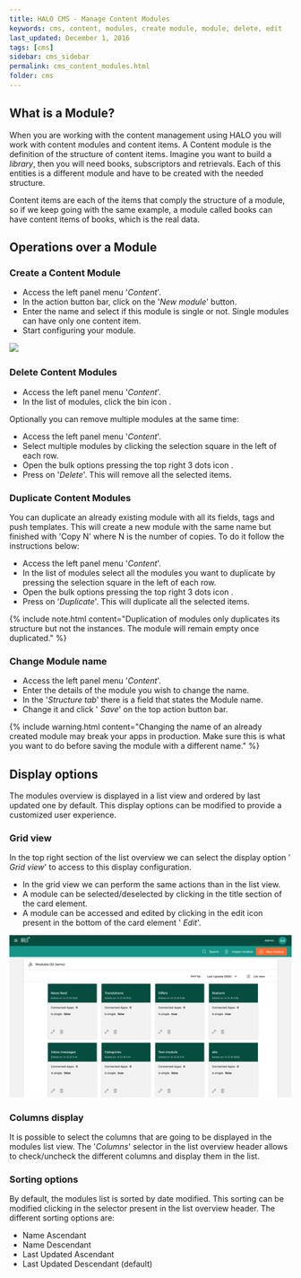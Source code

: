 ```yaml
---
title: HALO CMS - Manage Content Modules
keywords: cms, content, modules, create module, module, delete, edit
last_updated: December 1, 2016
tags: [cms]
sidebar: cms_sidebar
permalink: cms_content_modules.html
folder: cms
---
```


## What is a Module?

When you are working with the content management using HALO you will work with content modules and content items.
A Content module is the definition of the structure of content items. Imagine you want to build a *library*, then you will
need books, subscriptors and retrievals. Each of this entities is a different module and have to be created with
the needed structure.

Content items are each of the items that comply the structure of a module, so if we keep going with the same example, a module called
books can have content items of books, which is the real data.

## Operations over a Module

### Create a Content Module

- Access the left panel menu '*Content*'.
- In the action button bar, click on the '*New module*' button.
- Enter the name and select if this module is single or not. Single modules can have only one content item.
- Start configuring your module.

<img src="./images/tutorial_create_module.gif" />

### Delete Content Modules

- Access the left panel menu '*Content*'.
- In the list of modules, click the bin icon <span class="fa fa-trash"/>.

Optionally you can remove multiple modules at the same time:

- Access the left panel menu '*Content*'.
- Select multiple modules by clicking the selection square in the left of each row.
- Open the bulk options pressing the top right 3 dots icon <span class="fa fa-ellipsis-v"/>.
- Press on '*Delete*'. This will remove all the selected items.

### Duplicate Content Modules

You can duplicate an already existing module with all its fields, tags and push templates. This will create a 
new module with the same name but finished with 'Copy N' where N is the number of copies. To do it follow the instructions
below:

- Access the left panel menu '*Content*'.
- In the list of modules select all the modules you want to duplicate by pressing the selection square in the left of each row.
- Open the bulk options pressing the top right 3 dots icon <span class="fa fa-ellipsis-v"/>.
- Press on '*Duplicate*'. This will duplicate all the selected items.

{% include note.html content="Duplication of modules only duplicates its structure but not the instances. The module will remain empty once duplicated." %}

### Change Module name

- Access the left panel menu '*Content*'.
- Enter the details of the module you wish to change the name.
- In the '*Structure tab*' there is a field that states the Module name.
- Change it and click '<span class="fa fa-floppy-o" /> *Save*' on the top action button bar.

{% include warning.html content="Changing the name of an already created module may break your apps in production. Make sure this is what you want to do before saving the module with a different name." %}

## Display options

The modules overview is displayed in a list view and ordered by last updated one by default. This display options can be modified to provide a customized
user experience.

### Grid view

In the top right section of the list overview we can select the display option '<span class="fa fa-th-large" /> *Grid view*' to access to this
display configuration. 

- In the grid view we can perform the same actions than in the list view. 
- A module can be selected/deselected by clicking in the title section of the card element.
- A module can be accessed and edited by clicking in the edit icon present in the bottom of the card element '<span class="fa fa-pencil" /> *Edit*'. 

<img src="./images/tutorial_grid_view.png" />

### Columns display

It is possible to select the columns that are going to be displayed in the modules list view. The '*Columns*' selector in the list overview 
header allows to check/uncheck the different columns and display them in the list.

### Sorting options

By default, the modules list is sorted by date modified. This sorting can be modified clicking in the selector present in the list overview header.
The different sorting options are:

- Name Ascendant
- Name Descendant
- Last Updated Ascendant
- Last Updated Descendant (default)
